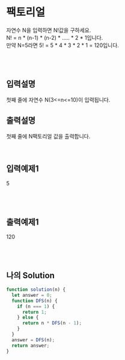 # 팩토리얼

자연수 N을 입력하면 N!값을 구하세요.<br/>
N! = n * (n-1) * (n-2) * ..... * 2 * 1입니다. <br/>
만약 N=5라면 5! = 5 * 4 * 3 * 2 * 1 = 120입니다.

<br/>
<br/>

## 입력설명
첫째 줄에 자연수 N(3<=n<=10)이 입력됩니다.

## 출력설명
첫째 줄에 N팩토리얼 값을 출력합니다.

<br/>

## 입력예제1

5

<br/>
<br/>

## 출력예제1
120

<br/>
<br/>

## 나의 Solution

```javascript
function solution(n) {
  let answer = 0;
  function DFS(n) {
    if (n === 1) {
      return 1;
    } else {
      return n * DFS(n - 1);
    }
  }
  answer = DFS(n);
  return answer;
}
```

